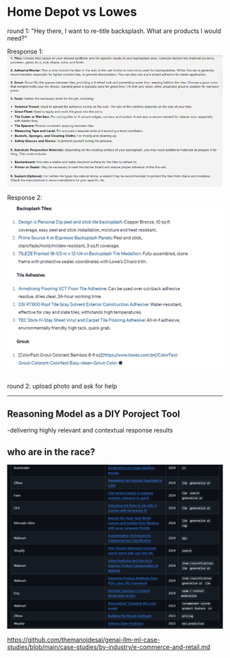 # Home Depot vs Lowes

round 1: "Hey there, I want to re-title backsplash. What are products I would need?"

Rresponse 1:
![Apron](./archive/retile-backsplash1.png)

Response 2:
![Apron](./archive/retile-backsplash2.png)

round 2: upload photo and ask for help

----

## Reasoning Model as a DIY Poroject Tool

-delivering highly relevant and contextual response results


## who are in the race?

![alt text](image-4.png)

https://github.com/themanojdesai/genai-llm-ml-case-studies/blob/main/case-studies/by-industry/e-commerce-and-retail.md